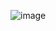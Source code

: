 ![image](https://user-images.githubusercontent.com/87923556/138749991-6a2b5de4-ac9d-4035-9c65-dc9d46cda6eb.png)
